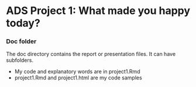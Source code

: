 # ADS Project 1: What made you happy today?
### Doc folder

The doc directory contains the report or presentation files. It can have subfolders.  
+ My code and explanatory words are in project1.Rmd
+ project1.Rmd and project1.html are my code samples

